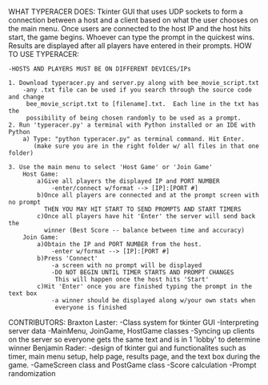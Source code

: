 WHAT TYPERACER DOES:
	Tkinter GUI that uses UDP sockets to form a connection between a host and a client based on what
	the user chooses on the main menu.  Once users are connected to the host IP and the host hits
	start, the game begins.  Whoever can type the prompt in the quickest wins.  Results are displayed
	after all players have entered in their prompts.
HOW TO USE TYPERACER:

	-HOSTS AND PLAYERS MUST BE ON DIFFERENT DEVICES/IPs

	1. Download typeracer.py and server.py along with bee_movie_script.txt
		-any .txt file can be used if you search through the source code and change
		 bee_movie_script.txt to [filename].txt.  Each line in the txt has the 
		 possibility of being chosen randomly to be used as a prompt.
	2. Run 'typeracer.py' a terminal with Python installed or an IDE with Python
		a) Type: "python typeracer.py" as terminal command. Hit Enter.
		   (make sure you are in the right folder w/ all files in that one folder)

	3. Use the main menu to select 'Host Game' or 'Join Game'
		Host Game:
			a)Give all players the displayed IP and PORT NUMBER
				-enter/connect w/format --> [IP]:[PORT #]
			b)Once all players are connected and at the prompt screen with no prompt
			  THEN YOU MAY HIT START TO SEND PROMPTS AND START TIMERS
			c)Once all players have hit 'Enter' the server will send back the
			  winner (Best Score -- balance between time and accuracy)
		Join Game:
			a)Obtain the IP and PORT NUMBER from the host.
				-enter w/format --> [IP]:[PORT #]
			b)Press 'Connect'
				-a screen with no prompt will be displayed
				-DO NOT BEGIN UNTIL TIMER STARTS AND PROMPT CHANGES
				 This will happen once the host hits 'Start'
			c)Hit 'Enter' once you are finished typing the prompt in the text box
				-a winner should be displayed along w/your own stats when
				 everyone is finished
CONTRIBUTORS:
	Braxton Laster:
		-Class system for tkinter GUI
		-Interpreting server data 
		-MainMenu, JoinGame, HostGame classes
		-Syncing up clients on the server so everyone gets the same text and is in 1 'lobby' to determine winner
	Benjamin Rader:
		-design of tkinter gui and functionalites such as timer, main menu setup, help page,
		 results page, and the text box during the game.
		-GameScreen class and PostGame class
		-Score calculation
		-Prompt randomization